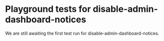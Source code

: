 # Playground tests for disable-admin-dashboard-notices
We are still awaiting the first test run for disable-admin-dashboard-notices.

